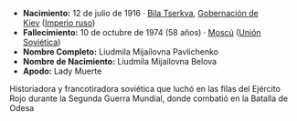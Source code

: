 - **Nacimiento:** 12 de julio de 1916 · [Bila Tserkva](https://www.bing.com/ck/a?!&&p=9de898a461e8acbaJmltdHM9MTcyNDI4NDgwMCZpZ3VpZD0yNzUwZmQwYi0wOWZmLTY0MmUtMDdjMC1lOWFkMDhlMzY1OGYmaW5zaWQ9NjIwNw&ptn=3&ver=2&hsh=3&fclid=2750fd0b-09ff-642e-07c0-e9ad08e3658f&u=a1L3NlYXJjaD9GT1JNPVNOQVBTVCZxPUJpbGErVHNlcmt2YSZmaWx0ZXJzPXNpZDoiM2Q3Y2E5YmItZGFmNS1lMjQ3LTI3YjMtODQ0NDdlYjMyOWFhIg&ntb=1), [Gobernación de Kiev](https://www.bing.com/ck/a?!&&p=26144608c81c410cJmltdHM9MTcyNDI4NDgwMCZpZ3VpZD0yNzUwZmQwYi0wOWZmLTY0MmUtMDdjMC1lOWFkMDhlMzY1OGYmaW5zaWQ9NjIwOA&ptn=3&ver=2&hsh=3&fclid=2750fd0b-09ff-642e-07c0-e9ad08e3658f&u=a1L3NlYXJjaD9GT1JNPVNOQVBTVCZxPUdvYmVybmFjaSVjMyViM24rZGUrS2lldiZmaWx0ZXJzPXNpZDoiNjg1YzBlOGEtY2ZiYy01ZGY5LWFlMWUtMmFjMTNkOTliOTQ4Ig&ntb=1) ([Imperio ruso](https://www.bing.com/ck/a?!&&p=881df27d27593b8dJmltdHM9MTcyNDI4NDgwMCZpZ3VpZD0yNzUwZmQwYi0wOWZmLTY0MmUtMDdjMC1lOWFkMDhlMzY1OGYmaW5zaWQ9NjIwOQ&ptn=3&ver=2&hsh=3&fclid=2750fd0b-09ff-642e-07c0-e9ad08e3658f&u=a1L3NlYXJjaD9GT1JNPVNOQVBTVCZxPUltcGVyaW8rcnVzbyZmaWx0ZXJzPXNpZDoiMGZjOGEwZmEtNDQ3NS04MzJiLWZmZDQtOTJhMTNiOGMyODljIg&ntb=1))
- **Fallecimiento:** 10 de octubre de 1974 (58 años) · [Moscú](https://www.bing.com/ck/a?!&&p=5bfb74480514406eJmltdHM9MTcyNDI4NDgwMCZpZ3VpZD0yNzUwZmQwYi0wOWZmLTY0MmUtMDdjMC1lOWFkMDhlMzY1OGYmaW5zaWQ9NjIxMQ&ptn=3&ver=2&hsh=3&fclid=2750fd0b-09ff-642e-07c0-e9ad08e3658f&u=a1L3NlYXJjaD9GT1JNPVNOQVBTVCZxPU1vc2MlYzMlYmEmZmlsdGVycz1zaWQ6IjZiYjU1OWU1LTZhZjktYWRmOC1kOGJjLTdmOTk5YWJhOGEzYSI&ntb=1) ([Unión Soviética](https://www.bing.com/ck/a?!&&p=6100302ad0aa9c2eJmltdHM9MTcyNDI4NDgwMCZpZ3VpZD0yNzUwZmQwYi0wOWZmLTY0MmUtMDdjMC1lOWFkMDhlMzY1OGYmaW5zaWQ9NjIxMg&ptn=3&ver=2&hsh=3&fclid=2750fd0b-09ff-642e-07c0-e9ad08e3658f&u=a1L3NlYXJjaD9GT1JNPVNOQVBTVCZxPVVuaSVjMyViM24rU292aSVjMyVhOXRpY2EmZmlsdGVycz1zaWQ6ImEzOTQwNWJlLWJlMWYtMWEwYS1jZjgwLTAyMWUwZDYwMGQwNyI&ntb=1))
- **Nombre Completo:** Liudmila Mijaílovna Pavlichenko
- **Nombre de Nacimiento:** Liudmila Mijaílovna Belova
- **Apodo:** Lady Muerte

Historiadora y francotiradora soviética que luchó en las filas del Ejército Rojo durante la Segunda Guerra Mundial, donde combatió en la Batalla de Odesa